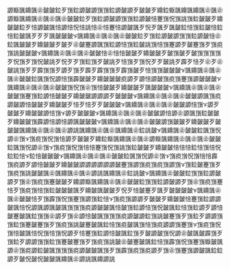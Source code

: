 謜蝂颽鐤颽㊭皼皼鉝⽍嵿鉝謜皼謜嵿嵿鉝謜皼謜⽍皼皼⽍鐤鉝蝂颽鐤颽鐤颽㊭颽㊭謜蝂颽鐤颽㊭颽㊭颽㊭皼皼鉝⽍嵿鉝謜皼謜嵿嵿鉝謜皼㥉蹇嵿怳嵿誂嵿鉝皼皼⽍鐤皼皼鉝⽍㥉謜皼颽㥉謜㥉怳㥉誂㥉㊭㥉蹇㥉謜皼颽⽍怳⽍颽⽍颽皼鉝㥉嵿鉝皼㥉鉝㥉鉝皼颽⽍⽍⽍颽皼皼皼ፑ颽鐤颽㊭颽㊭颽㊭皼皼鉝⽍嵿鉝謜皼謜嵿嵿鉝謜皼㥉㊭鉝颽皼皼⽍鐤皼皼⽍皼⽍㊭皼蹇謜颽嵿鉝謜㥉嵿鉝皼誂嵿㥉嵿蹇謜⽍皼蹇嵿⽍嵿痥嵿誂皼皼皼ፑ颽鐤颽㊭颽㊭颽㊭皼皼㥉㊭㥉㥉皼皼⽍鐤皼皼⽍皼嵿皼⽍皼嵿嵿嵿嵿⽍怳嵿⽍嵿怳皼誂⽍怳⽍⽍嵿鉝嵿⽍皼誂⽍㥉嵿⽍嵿怳⽍⽍皼誂⽍霹⽍㥉⽍㊭⽍㊭皼誂嵿⽍⽍霹嵿嵿⽍謜⽍嵿⽍霹⽍霹嵿嵿⽍霹嵿皼⽍㥉嵿嵿皼皼皼ፑ颽鐤颽㊭颽㊭颽㊭皼皼鉝颽嵿怳謜㥉嵿霹皼皼⽍鐤皼皼皼痥謜⽍謜㥉謜皼嵿痥嵿蹇嵿謜皼皼皼ፑ颽鐤颽㊭颽㊭颽㊭皼皼嵿怳嵿㊭嵿㥉皼皼⽍鐤皼皼⽍颽皼皼皼ፑ颽鐤颽㊭颽㊭颽㊭皼皼嵿蹇嵿鉝謜㥉皼皼⽍鐤皼皼謜謜謜⽍皼皼皼ፑ颽鐤颽㊭颽㊭颽㊭皼皼謜颽嵿痥謜皼謜㥉皼皼⽍鐤皼皼⽍㥉⽍㥉⽍⽍皼皼皼ፑ颽鐤颽㊭颽㊭颽㊭皼皼謜㥉嵿ፑ謜⽍皼皼⽍鐤皼皼謜㥉嵿ፑ謜⽍皼皼皼ፑ颽鐤颽㊭颽㊭颽㊭皼皼謜㥉謜㊭謜颽嵿鉝皼皼⽍鐤皼皼嵿霹謜㥉謜㥉謜颽皼皼皼ፑ颽鐤颽㊭颽㊭颽㊭皼皼謜嵿皼皼⽍鐤皼皼⽍皼皼皼颽鐤颽㊭颽㊭颽㊭謜誂颽鐤颽㊭颽㊭颽鐤颽㊭鉝誂皼ፑ颽鐤颽㊭皼皼鉝颽嵿怳謜㊭嵿ፑ嵿痥嵿怳嵿㥉謜⽍皼皼⽍鐤鉝蝂颽鐤颽㊭颽㊭謜蝂颽鐤颽㊭颽㊭颽㊭皼皼鉝颽嵿怳謜㊭嵿ፑ嵿痥嵿怳嵿㥉㥉蹇嵿怳嵿誂嵿鉝皼皼⽍鐤皼皼㥉㥉㥉鉝㥉嵿㥉怳鉝鉝㥉ፑ鉝㥉皼皼皼ፑ颽鐤颽㊭颽㊭颽㊭皼皼鉝颽嵿怳謜㊭嵿ፑ嵿痥嵿怳嵿㥉㥉霹嵿痥謜⽍謜㥉皼皼⽍鐤皼皼謜謜謜謜謜謜皼蹇嵿謜嵿痥嵿痥嵿謜嵿ፑ嵿鉝皼蹇嵿⽍嵿痥嵿誂皼皼颽㊭颽鐤颽㊭颽㊭謜誂颽鐤颽㊭鉝誂皼ፑ颽鐤颽㊭皼皼鉝嵿嵿鉝謜皼謜⽍嵿㊭嵿痥嵿蹇皼皼⽍鐤謜蝂颽鐤颽㊭颽㊭皼皼鉝嵿嵿鉝謜皼謜⽍嵿㊭嵿痥嵿蹇㥉⽍嵿痥嵿㥉嵿鉝皼皼皼颽⽍鐤皼颽皼皼⽍怳⽍㥉皼蹇⽍颽⽍皼皼皼皼ፑ颽鐤颽㊭颽㊭皼皼㥉⽍嵿霹嵿怳嵿蹇嵿謜嵿鉝㥉ፑ嵿痥嵿謜謜⽍皼皼⽍鐤皼皼㥉蹇嵿鉝謜謜皼颽㥉怳謜颽謜颽皼颽嵿嵿嵿痥謜皼皼颽㥉皼嵿鉝謜㥉嵿怳皼颽鉝㥉嵿鉝謜⽍謜㥉皼蹇皼颽鉝嵿嵿㊭謜⽍嵿㊭謜㥉皼颽嵿嵿嵿痥謜皼謜鉝嵿誂皼蹇嵿⽍嵿鉝⽍謜謜嵿嵿鉝嵿蹇皼蹇嵿⽍嵿痥嵿誂皼蹇皼颽鉝㥉嵿痥皼颽嵿㥉嵿痥謜謜嵿蹇嵿ፑ嵿痥嵿怳嵿㥉皼颽㥉怳嵿㥉嵿怳謜⽍㥉蹇嵿鉝謜㥉皼颽鉝嵿⽍皼謜皼嵿怳謜㊭皼颽皼霹嵿⽍嵿鉝⽍謜謜嵿嵿鉝嵿蹇皼蹇嵿⽍嵿痥嵿誂皼㊭皼蹇皼颽鉝㥉嵿霹嵿怳嵿蹇嵿蝂皼颽謜㊭嵿痥謜鉝皼颽嵿嵿嵿痥謜皼皼颽嵿⽍嵿霹嵿痥嵿痥謜⽍嵿㊭嵿蹇嵿謜皼颽鉝鉝謜⽍皼怳皼怳皼皼颽鐤颽㊭謜誂颽鐤謜誂
